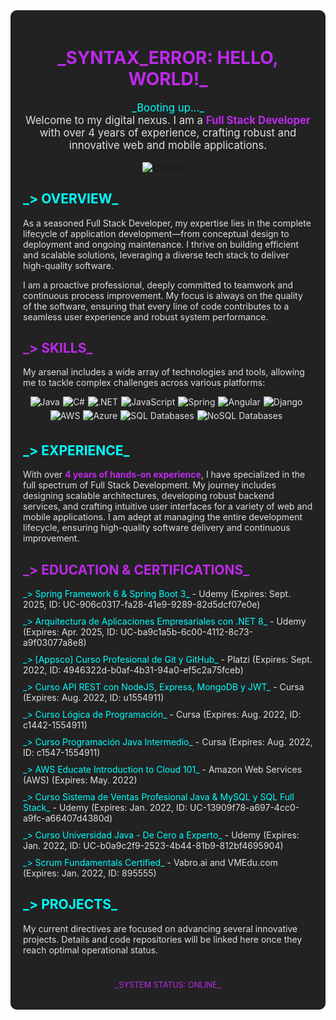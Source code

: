 <div style="font-family: 'Space Grotesk', 'Inter', sans-serif; color: #E0E0E0; background-color: #222222; padding: 20px; border-radius: 10px;"><h1 align="center" style="color: #BE29EC;">_SYNTAX_ERROR: HELLO, WORLD!_</h1><p align="center" style="font-size: 1.2em;"><span style="color: #00FFFF;">_Booting up..._</span> <br> Welcome to my digital nexus. I am a <strong style="color: #BE29EC;">Full Stack Developer</strong> with over 4 years of experience, crafting robust and innovative web and mobile applications.</p><p align="center"><a href="https://www.linkedin.com/in/leonardo-gelves" target="_blank" style="text-decoration: none;"><img src="https://img.shields.io/badge/LinkedIn-%230077B5.svg?&style=for-the-badge&logo=linkedin&logoColor=white" alt="LinkedIn" style="margin-right: 10px;"/></a></p><h2 style="color: #00FFFF;">_&gt; OVERVIEW_</h2><p>As a seasoned Full Stack Developer, my expertise lies in the complete lifecycle of application development—from conceptual design to deployment and ongoing maintenance. I thrive on building efficient and scalable solutions, leveraging a diverse tech stack to deliver high-quality software.</p><p>I am a proactive professional, deeply committed to teamwork and continuous process improvement. My focus is always on the quality of the software, ensuring that every line of code contributes to a seamless user experience and robust system performance.</p><h2 style="color: #BE29EC;">_&gt; SKILLS_</h2><p>My arsenal includes a wide array of technologies and tools, allowing me to tackle complex challenges across various platforms:</p><p align="center"><img src="https://img.shields.io/badge/Java-%23ED8B00.svg?&style=for-the-badge&logo=java&logoColor=white" alt="Java" style="margin-right: 5px; margin-bottom: 5px;"/><img src="https://img.shields.io/badge/C%23-%23239120.svg?&style=for-the-badge&logo=c-sharp&logoColor=white" alt="C#" style="margin-right: 5px; margin-bottom: 5px;"/><img src="https://img.shields.io/badge/.NET-%235C2D91.svg?&style=for-the-badge&logo=.net&logoColor=white" alt=".NET" style="margin-right: 5px; margin-bottom: 5px;"/><img src="https://img.shields.io/badge/JavaScript-%23323330.svg?&style=for-the-badge&logo=javascript&logoColor=%23F7DF1E" alt="JavaScript" style="margin-right: 5px; margin-bottom: 5px;"/><img src="https://img.shields.io/badge/Spring-6DB33F?style=for-the-badge&logo=spring&logoColor=white" alt="Spring" style="margin-right: 5px; margin-bottom: 5px;"/><img src="https://img.shields.io/badge/Angular-%23DD0031.svg?&style=for-the-badge&logo=angular&logoColor=white" alt="Angular" style="margin-right: 5px; margin-bottom: 5px;"/><img src="https://img.shields.io/badge/Django-%23092E20.svg?&style=for-the-badge&logo=django&logoColor=white" alt="Django" style="margin-right: 5px; margin-bottom: 5px;"/><br><img src="https://img.shields.io/badge/AWS-%23FF9900.svg?&style=for-the-badge&logo=amazon-web-services&logoColor=white" alt="AWS" style="margin-right: 5px; margin-bottom: 5px;"/><img src="https://img.shields.io/badge/Azure-%230078D4.svg?&style=for-the-badge&logo=microsoft-azure&logoColor=white" alt="Azure" style="margin-right: 5px; margin-bottom: 5px;"/><img src="https://img.shields.io/badge/SQL-%234479A1.svg?&style=for-the-badge&logo=mysql&logoColor=white" alt="SQL Databases" style="margin-right: 5px; margin-bottom: 5px;"/><img src="https://img.shields.io/badge/NoSQL-%2347A248.svg?&style=for-the-badge&logo=mongodb&logoColor=white" alt="NoSQL Databases" style="margin-right: 5px; margin-bottom: 5px;"/></p><h2 style="color: #00FFFF;">_&gt; EXPERIENCE_</h2><p>With over <strong style="color: #BE29EC;">4 years of hands-on experience</strong>, I have specialized in the full spectrum of Full Stack Development. My journey includes designing scalable architectures, developing robust backend services, and crafting intuitive user interfaces for a variety of web and mobile applications. I am adept at managing the entire development lifecycle, ensuring high-quality software delivery and continuous improvement.</p><h2 style="color: #BE29EC;">_&gt; EDUCATION & CERTIFICATIONS_</h2><ul style="list-style-type: none; padding-left: 0;"><li style="margin-bottom: 10px;"><span style="color: #00FFFF;">_&gt; Spring Framework 6 & Spring Boot 3_</span> - Udemy (Expires: Sept. 2025, ID: UC-906c0317-fa28-41e9-9289-82d5dcf07e0e)</li><li style="margin-bottom: 10px;"><span style="color: #00FFFF;">_&gt; Arquitectura de Aplicaciones Empresariales con .NET 8_</span> - Udemy (Expires: Apr. 2025, ID: UC-ba9c1a5b-6c00-4112-8c73-a9f03077a8e8)</li><li style="margin-bottom: 10px;"><span style="color: #00FFFF;">_&gt; [Appsco] Curso Profesional de Git y GitHub_</span> - Platzi (Expires: Sept. 2022, ID: 4946322d-b0af-4b31-94a0-ef5c2a75fceb)</li><li style="margin-bottom: 10px;"><span style="color: #00FFFF;">_&gt; Curso API REST con NodeJS, Express, MongoDB y JWT_</span> - Cursa (Expires: Aug. 2022, ID: u1554911)</li><li style="margin-bottom: 10px;"><span style="color: #00FFFF;">_&gt; Curso Lógica de Programación_</span> - Cursa (Expires: Aug. 2022, ID: c1442-1554911)</li><li style="margin-bottom: 10px;"><span style="color: #00FFFF;">_&gt; Curso Programación Java Intermedio_</span> - Cursa (Expires: Aug. 2022, ID: c1547-1554911)</li><li style="margin-bottom: 10px;"><span style="color: #00FFFF;">_&gt; AWS Educate Introduction to Cloud 101_</span> - Amazon Web Services (AWS) (Expires: May. 2022)</li><li style="margin-bottom: 10px;"><span style="color: #00FFFF;">_&gt; Curso Sistema de Ventas Profesional Java & MySQL y SQL Full Stack_</span> - Udemy (Expires: Jan. 2022, ID: UC-13909f78-a697-4cc0-a9fc-a66407d4380d)</li><li style="margin-bottom: 10px;"><span style="color: #00FFFF;">_&gt; Curso Universidad Java - De Cero a Experto_</span> - Udemy (Expires: Jan. 2022, ID: UC-b0a9c2f9-2523-4b44-81b9-812bf4695904)</li><li style="margin-bottom: 10px;"><span style="color: #00FFFF;">_&gt; Scrum Fundamentals Certified_</span> - Vabro.ai and VMEdu.com (Expires: Jan. 2022, ID: 895555)</li></ul><h2 style="color: #00FFFF;">_&gt; PROJECTS_</h2><p>My current directives are focused on advancing several innovative projects. Details and code repositories will be linked here once they reach optimal operational status.</p><p align="center" style="font-size: 0.9em; margin-top: 40px;"><span style="color: #BE29EC;">_SYSTEM STATUS: ONLINE_</span></p></div>
